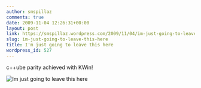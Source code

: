 ```yaml
---
author: smspillaz
comments: true
date: 2009-11-04 12:26:31+00:00
layout: post
link: https://smspillaz.wordpress.com/2009/11/04/im-just-going-to-leave-this-here/
slug: im-just-going-to-leave-this-here
title: I'm just going to leave this here
wordpress_id: 527
---
```


c++ube parity achieved with KWin!

![Im just going to leave this here](http://smspillaz.files.wordpress.com/2009/11/im-just-going-to-leave-this-here1.png?w=1024)

